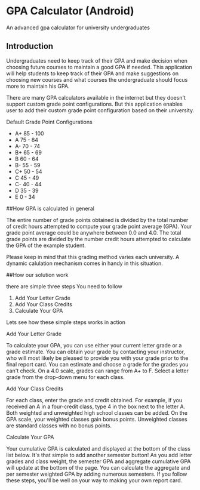 # GPA Calculator (Android)

An advanced gpa calculator for university undergraduates

## Introduction

Undergraduates need to keep track of their GPA and make decision when choosing future courses to maintain a good GPA if needed. This application will help students to keep track of their GPA and make suggestions on choosing new courses and what courses the undergraduate should focus more to maintain his GPA.

There are many GPA calculators available in the internet but they doesn't support custom grade point configurations. But this application enables user to add their custom grade point configuration based on their university.


Default Grade Point Configurations

- A+ 85 - 100
- A  75 - 84
- A- 70 - 74
- B+ 65 - 69
- B  60 - 64
- B- 55 - 59
- C+ 50 - 54
- C  45 - 49
- C- 40 - 44
- D  35 - 39
- E  0 - 34

##How GPA is calculated in general

The entire number of grade points obtained is divided by the total number of credit hours attempted to compute your grade point average (GPA). Your grade point average could be anywhere between 0.0 and 4.0. The total grade points are divided by the number credit hours attempted to calculate the GPA of the example student.

Please keep in mind that this grading method varies each university. A dynamic calulation mechanism comes in handy in this situation.

##How our solution work

there are simple three steps You need to follow

1. Add Your Letter Grade
2. Add Your Class Credits
3. Calculate Your GPA

Lets see how these simple steps works in action

Add Your Letter Grade

To calculate your GPA, you can use either your current letter grade or a grade estimate. You can obtain your grade by contacting your instructor, who will most likely be pleased to provide you with your grade prior to the final report card. You can estimate and choose a grade for the grades you can't check. On a 4.0 scale, grades can range from A+ to F. Select a letter grade from the drop-down menu for each class.

Add Your Class Credits

For each class, enter the grade and credit obtained. For example, if you received an A in a four-credit class, type 4 in the box next to the letter A. Both weighted and unweighted high school classes can be added. On the GPA scale, your weighted classes gain bonus points. Unweighted classes are standard classes with no bonus points.

 Calculate Your GPA
 
Your cumulative GPA is calculated and displayed at the bottom of the class list below. It's that simple to add another semester button! As you add letter grades and class weight, the semester GPA and aggregate cumulative GPA will update at the bottom of the page. You can calculate the aggregate and per semester weighted GPA by adding numerous semesters. If you follow these steps, you'll be well on your way to making your own report card.
 
 











